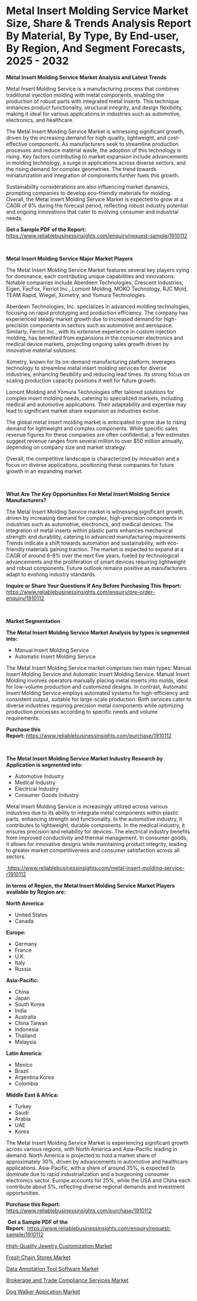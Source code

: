 <p><h1>Metal Insert Molding Service Market Size, Share & Trends Analysis Report By Material, By Type, By End-user, By Region, And Segment Forecasts, 2025 - 2032</h1></p><p><strong>Metal Insert Molding Service Market Analysis and Latest Trends</strong></p>
<p><p>Metal Insert Molding Service is a manufacturing process that combines traditional injection molding with metal components, enabling the production of robust parts with integrated metal inserts. This technique enhances product functionality, structural integrity, and design flexibility, making it ideal for various applications in industries such as automotive, electronics, and healthcare.</p><p>The Metal Insert Molding Service Market is witnessing significant growth, driven by the increasing demand for high-quality, lightweight, and cost-effective components. As manufacturers seek to streamline production processes and reduce material waste, the adoption of this technology is rising. Key factors contributing to market expansion include advancements in molding technology, a surge in applications across diverse sectors, and the rising demand for complex geometries. The trend towards miniaturization and integration of components further fuels this growth.</p><p>Sustainability considerations are also influencing market dynamics, prompting companies to develop eco-friendly materials for molding. Overall, the Metal Insert Molding Service Market is expected to grow at a CAGR of 9% during the forecast period, reflecting robust industry potential and ongoing innovations that cater to evolving consumer and industrial needs.</p></p>
<p><strong>Get a Sample PDF of the Report:&nbsp;</strong> <a href="https://www.reliablebusinessinsights.com/enquiry/request-sample/1910112?utm_campaign=3025&utm_medium=2&utm_source=Github&utm_content=ia&utm_term=11032025&utm_id=metal-insert-molding-service">https://www.reliablebusinessinsights.com/enquiry/request-sample/1910112</a></p>
<p>&nbsp;</p>
<p><strong>Metal Insert Molding Service Major Market Players</strong></p>
<p><p>The Metal Insert Molding Service Market features several key players vying for dominance, each contributing unique capabilities and innovations. Notable companies include Aberdeen Technologies, Crescent Industries, Eigen, FacFox, Ferriot Inc., Lomont Molding, MOKO Technology, RJC Mold, TEAM Rapid, Wiegel, Xometry, and Yomura Technologies.</p><p>Aberdeen Technologies, Inc. specializes in advanced molding technologies, focusing on rapid prototyping and production efficiency. The company has experienced steady market growth due to increased demand for high-precision components in sectors such as automotive and aerospace. Similarly, Ferriot Inc., with its extensive experience in custom injection molding, has benefited from expansions in the consumer electronics and medical device markets, projecting ongoing sales growth driven by innovative material solutions.</p><p>Xometry, known for its on-demand manufacturing platform, leverages technology to streamline metal insert molding services for diverse industries, enhancing flexibility and reducing lead times. Its strong focus on scaling production capacity positions it well for future growth.</p><p>Lomont Molding and Yomura Technologies offer tailored solutions for complex insert molding needs, catering to specialized markets, including medical and automotive applications. Their adaptability and expertise may lead to significant market share expansion as industries evolve.</p><p>The global metal insert molding market is anticipated to grow due to rising demand for lightweight and complex components. While specific sales revenue figures for these companies are often confidential, a few estimates suggest revenue ranges from several million to over $50 million annually, depending on company size and market strategy.</p><p>Overall, the competitive landscape is characterized by innovation and a focus on diverse applications, positioning these companies for future growth in an expanding market.</p></p>
<p>&nbsp;</p>
<p><strong>What Are The Key Opportunities For Metal Insert Molding Service Manufacturers?</strong></p>
<p><p>The Metal Insert Molding Service market is witnessing significant growth, driven by increasing demand for complex, high-precision components in industries such as automotive, electronics, and medical devices. The integration of metal inserts within plastic parts enhances mechanical strength and durability, catering to advanced manufacturing requirements. Trends indicate a shift towards automation and sustainability, with eco-friendly materials gaining traction. The market is expected to expand at a CAGR of around 6-8% over the next five years, fueled by technological advancements and the proliferation of smart devices requiring lightweight and robust components. Future outlook remains positive as manufacturers adapt to evolving industry standards.</p></p>
<p><strong>Inquire or Share Your Questions If Any Before Purchasing This Report:</strong> <a href="https://www.reliablebusinessinsights.com/enquiry/pre-order-enquiry/1910112?utm_campaign=3025&utm_medium=2&utm_source=Github&utm_content=ia&utm_term=11032025&utm_id=metal-insert-molding-service">https://www.reliablebusinessinsights.com/enquiry/pre-order-enquiry/1910112</a></p>
<p>&nbsp;</p>
<p><strong>Market Segmentation</strong></p>
<p><strong>The Metal Insert Molding Service Market Analysis by types is segmented into:</strong></p>
<p><ul><li>Manual Insert Molding Service</li><li>Automatic Insert Molding Service</li></ul></p>
<p><p>The Metal Insert Molding Service market comprises two main types: Manual Insert Molding Service and Automatic Insert Molding Service. Manual Insert Molding involves operators manually placing metal inserts into molds, ideal for low-volume production and customized designs. In contrast, Automatic Insert Molding Service employs automated systems for high-efficiency and consistent output, suitable for large-scale production. Both services cater to diverse industries requiring precision metal components while optimizing production processes according to specific needs and volume requirements.</p></p>
<p><strong>Purchase this Report:&nbsp;</strong><a href="https://www.reliablebusinessinsights.com/purchase/1910112?utm_campaign=3025&utm_medium=2&utm_source=Github&utm_content=ia&utm_term=11032025&utm_id=metal-insert-molding-service">https://www.reliablebusinessinsights.com/purchase/1910112</a></p>
<p>&nbsp;</p>
<p><strong>The Metal Insert Molding Service Market Industry Research by Application is segmented into:</strong></p>
<p><ul><li>Automotive Industry</li><li>Medical Industry</li><li>Electrical Industry</li><li>Consumer Goods Industry</li></ul></p>
<p><p>Metal Insert Molding Service is increasingly utilized across various industries due to its ability to integrate metal components within plastic parts, enhancing strength and functionality. In the automotive industry, it contributes to lightweight, durable components. In the medical industry, it ensures precision and reliability for devices. The electrical industry benefits from improved conductivity and thermal management. In consumer goods, it allows for innovative designs while maintaining product integrity, leading to greater market competitiveness and consumer satisfaction across all sectors.</p></p>
<p><a href="https://www.reliablebusinessinsights.com/metal-insert-molding-service-r1910112?utm_campaign=3025&utm_medium=2&utm_source=Github&utm_content=ia&utm_term=11032025&utm_id=metal-insert-molding-service">&nbsp;https://www.reliablebusinessinsights.com/metal-insert-molding-service-r1910112</a></p>
<p><strong>In terms of Region, the Metal Insert Molding Service Market Players available by Region are:</strong></p>
<p>
    <p> <strong> North America: </strong>
        <ul>
            <li>United States</li>
            <li>Canada</li>
        </ul>
        </p> 
    <p> <strong> Europe: </strong>
        <ul>
            <li>Germany</li>
            <li>France</li>
            <li>U.K.</li>
            <li>Italy</li>
            <li>Russia</li>
        </ul>
        </p> 
    <p> <strong> Asia-Pacific: </strong>
        <ul>
            <li>China</li>
            <li>Japan</li>
            <li>South Korea</li>
            <li>India</li>
            <li>Australia</li>
            <li>China Taiwan</li>
            <li>Indonesia</li>
            <li>Thailand</li>
            <li>Malaysia</li>
        </ul>
        </p> 
    <p> <strong> Latin America: </strong>
        <ul>
            <li>Mexico</li>
            <li>Brazil</li>
            <li>Argentina Korea</li>
            <li>Colombia</li>
        </ul>
        </p> 
    <p> <strong> Middle East & Africa: </strong>
        <ul>
            <li>Turkey</li>
            <li>Saudi</li>
            <li>Arabia</li>
            <li>UAE</li>
            <li>Korea</li>
        </ul>
    </p>
    </p>
<p><p>The Metal Insert Molding Service Market is experiencing significant growth across various regions, with North America and Asia-Pacific leading in demand. North America is projected to hold a market share of approximately 30%, driven by advancements in automotive and healthcare applications. Asia-Pacific, with a share of around 35%, is expected to dominate due to rapid industrialization and a burgeoning consumer electronics sector. Europe accounts for 25%, while the USA and China each contribute about 5%, reflecting diverse regional demands and investment opportunities.</p></p>
<p><strong>Purchase this Report: </strong><a href="https://www.reliablebusinessinsights.com/purchase/1910112?utm_campaign=3025&utm_medium=2&utm_source=Github&utm_content=ia&utm_term=11032025&utm_id=metal-insert-molding-service">https://www.reliablebusinessinsights.com/purchase/1910112</a></p>
<p>&nbsp;<strong>Get a Sample PDF of the Report:&nbsp;&nbsp;</strong><a href="https://www.reliablebusinessinsights.com/enquiry/request-sample/1910112?utm_campaign=3025&utm_medium=2&utm_source=Github&utm_content=ia&utm_term=11032025&utm_id=metal-insert-molding-service">https://www.reliablebusinessinsights.com/enquiry/request-sample/1910112</a></p>
<p><strong></strong></p>
<p><p><a href="https://github.com/atawanyeze/Market-Research-Report-List-1/blob/main/high-quality-jewelry-customization-market.md?utm_campaign=3025&utm_medium=2&utm_source=Github&utm_content=ia&utm_term=11032025&utm_id=metal-insert-molding-service">High-Quality Jewelry Customization Market</a></p><p><a href="https://github.com/saqafidrahea/Market-Research-Report-List-1/blob/main/fresh-chain-stores-market.md?utm_campaign=3025&utm_medium=2&utm_source=Github&utm_content=ia&utm_term=11032025&utm_id=metal-insert-molding-service">Fresh Chain Stores Market</a></p><p><a href="https://github.com/onutsheinz/Market-Research-Report-List-1/blob/main/data-annotation-tool-software-market.md?utm_campaign=3025&utm_medium=2&utm_source=Github&utm_content=ia&utm_term=11032025&utm_id=metal-insert-molding-service">Data Annotation Tool Software Market</a></p><p><a href="https://github.com/nathandecarvalho/Market-Research-Report-List-6/blob/main/brokerage-and-trade-compliance-services-market.md?utm_campaign=3025&utm_medium=2&utm_source=Github&utm_content=ia&utm_term=11032025&utm_id=metal-insert-molding-service">Brokerage and Trade Compliance Services Market</a></p><p><a href="https://github.com/julyju69/Market-Research-Report-List-6/blob/main/dog-walker-appication-market.md?utm_campaign=3025&utm_medium=2&utm_source=Github&utm_content=ia&utm_term=11032025&utm_id=metal-insert-molding-service">Dog Walker Appication Market</a></p></p>